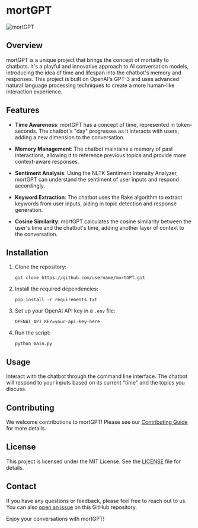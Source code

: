 # mortGPT

![mortGPT](https://github.com/EveryOneIsGross/mortGPT/assets/23621140/bff2583b-b244-43eb-a68f-a50e636f1457)

## Overview

mortGPT is a unique project that brings the concept of mortality to chatbots. It's a playful and innovative approach to AI conversation models, introducing the idea of time and lifespan into the chatbot's memory and responses. This project is built on OpenAI's GPT-3 and uses advanced natural language processing techniques to create a more human-like interaction experience.

## Features

- **Time Awareness**: mortGPT has a concept of time, represented in token-seconds. The chatbot's "day" progresses as it interacts with users, adding a new dimension to the conversation.

- **Memory Management**: The chatbot maintains a memory of past interactions, allowing it to reference previous topics and provide more context-aware responses.

- **Sentiment Analysis**: Using the NLTK Sentiment Intensity Analyzer, mortGPT can understand the sentiment of user inputs and respond accordingly.

- **Keyword Extraction**: The chatbot uses the Rake algorithm to extract keywords from user inputs, aiding in topic detection and response generation.

- **Cosine Similarity**: mortGPT calculates the cosine similarity between the user's time and the chatbot's time, adding another layer of context to the conversation.

## Installation

1. Clone the repository:
   ```
   git clone https://github.com/username/mortGPT.git
   ```
2. Install the required dependencies:
   ```
   pip install -r requirements.txt
   ```
3. Set up your OpenAI API key in a `.env` file:
   ```
   OPENAI_API_KEY=your-api-key-here
   ```
4. Run the script:
   ```
   python main.py
   ```

## Usage

Interact with the chatbot through the command line interface. The chatbot will respond to your inputs based on its current "time" and the topics you discuss.

## Contributing

We welcome contributions to mortGPT! Please see our [Contributing Guide](CONTRIBUTING.md) for more details.

## License

This project is licensed under the MIT License. See the [LICENSE](LICENSE.md) file for details.

## Contact

If you have any questions or feedback, please feel free to reach out to us. You can also [open an issue](https://github.com/username/mortGPT/issues) on this GitHub repository.

Enjoy your conversations with mortGPT!
